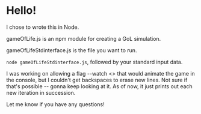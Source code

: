 # Hello!

I chose to wrote this in Node.

gameOfLife.js is an npm module for creating a GoL simulation.

gameOfLifeStdinterface.js is the file you want to run.

```node gameOfLifeStdinterface.js```,
followed by your standard input data.

I was working on allowing a flag --watch <<interval-time>> that would animate the game in the console, but I couldn't get backspaces to erase new lines. Not sure if that's possible -- gonna keep looking at it. As of now, it just prints out each new iteration in succession.

Let me know if you have any questions!